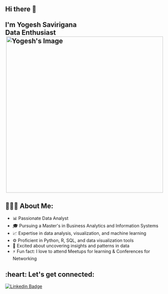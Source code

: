 <div style="display: flex; align-items: center;">
  <div>
    <h2 align="left">
      <abc>
        Hi there 👋<br>
        <br>
        I'm Yogesh Savirigana<br>
        Data Enthusiast<br>
          <div>
  <img src="https://github.com/YogeshSavirigana/YogeshSavirigana/assets/120144989/3883d4fb-38d3-4142-a334-d76dd72b4f33" alt="Yogesh's Image" width="500" align = "right">
  </div>
      </abc>
    </h2>
  </div>

</div>

<h2 align="left">👨🏻‍💻 About Me:</h2>

- :bar_chart: Passionate Data Analyst
- :mortar_board: Pursuing a Master's in Business Analytics and Information Systems
- :chart_with_upwards_trend: Expertise in data analysis, visualization, and machine learning
- :gear: Proficient in Python, R, SQL, and data visualization tools
- :rocket: Excited about uncovering insights and patterns in data
- :zap: Fun fact: I love to attend Meetups for learning & Conferences for Networking<br>

<h2 align="left">:heart: Let's get connected:</h2>

[![Linkedin Badge](https://img.shields.io/badge/-Yogesh-blue?style=flat-square&logo=Linkedin&logoColor=white&link=https://www.linkedin.com/in/ys96/)](https://www.linkedin.com/in/ys96)

